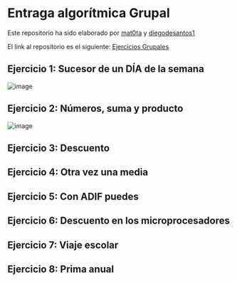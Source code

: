# Entraga algorítmica Grupal

Este repositorio ha sido elaborado por [mat0ta](https://github.com/mat0ta) y [diegodesantos1](https://github.com/diegodesantos1)

El link al repositorio es el siguiente: [Ejercicios Grupales](https://github.com/mat0ta/ejercicios_grupales)

## Ejercicio 1: Sucesor de un DÍA de la semana

![image](https://user-images.githubusercontent.com/72810000/154758357-1959c515-2fc4-47a9-9dfa-b57663f56675.png)

## Ejercicio 2: Números, suma y producto

![image](https://user-images.githubusercontent.com/72810000/154758416-8bffac98-d0d0-4ac8-bb6c-9d16bd50dd77.png)

## Ejercicio 3: Descuento

## Ejercicio 4: Otra vez una media

## Ejercicio 5: Con ADIF puedes

## Ejercicio 6: Descuento en los microprocesadores

## Ejercicio 7: Viaje escolar

## Ejercicio 8: Prima anual
